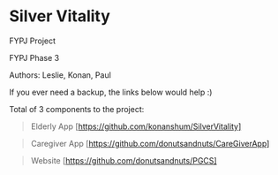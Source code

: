 Silver Vitality
============================================
FYPJ Project


FYPJ Phase 3

Authors:
Leslie, Konan, Paul

If you ever need a backup, the links below would help :)


Total of 3 components to the project:
 > Elderly App
 > [https://github.com/konanshum/SilverVitality]
 > 
 
 
 > Caregiver App
 > [https://github.com/donutsandnuts/CareGiverApp]
 > 
 
 
 > Website
 > [https://github.com/donutsandnuts/PGCS]
 > 

